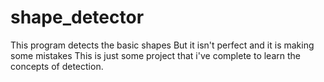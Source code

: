 # shape_detector
This program detects the basic shapes
But it isn't perfect and it is making some mistakes
This is just some project that i've complete to learn the concepts of detection.

